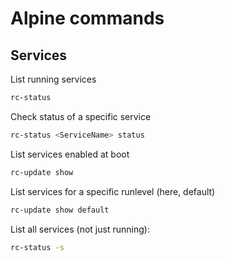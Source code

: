 # Alpine commands

## Services

List running services

```bash
rc-status
```

Check status of a specific service

```bash
rc-status <ServiceName> status
```

List services enabled at boot

```bash
rc-update show
```

List services for a specific runlevel (here, default)

```bash
rc-update show default
```

List all services (not just running):

```bash
rc-status -s
```
